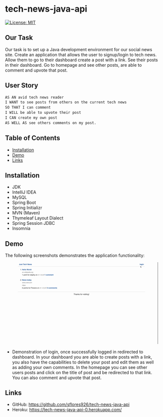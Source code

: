 # tech-news-java-api

[![License: MIT](https://img.shields.io/badge/License-MIT-blue.svg)](https://opensource.org/licenses/MIT)

## Our Task
Our task is to set up a Java development environment for our social news site. Create an application that allows the user to signup/login to tech news. Allow them to go to their dashboard create a post with a link. See their posts in their dashboard. Go to homepage and see other posts, are able to comment and upvote that post.   

## User Story

```md
AS AN avid tech news reader
I WANT to see posts from others on the current tech news 
SO THAT I can comment 
I WILL be able to upvote their post 
I CAN create my own post
AS WELL AS see others comments on my post.
```

## Table of Contents

- [Installation](#installation)
- [Demo](#demo)
- [Links](#links)

## Installation

* JDK
* IntelliJ IDEA
* MySQL
* Spring Boot
* Spring Initializr
* MVN (Maven)
* Thymeleaf Layout Dialect 
* Spring Session JDBC
* Insomnia



## Demo

The following screenshots demonstrates the application functionality:

![Homepage - Just Tech News.gif](Homepage%20-%20Just%20Tech%20News.gif)
* Demonstration of login, once successfully logged in redirected to dashboard. In your dashboard you are able to create posts with a link, you also have the capabilities to delete your post and edit them as well as adding your own comments. In the homepage you can see other users posts and click on the title of post and be redirected to that link. You can also comment and upvote that post. 



## Links

* GitHub: https://github.com/sflores926/tech-news-java-api
* Heroku: https://tech-news-java-api-0.herokuapp.com/
